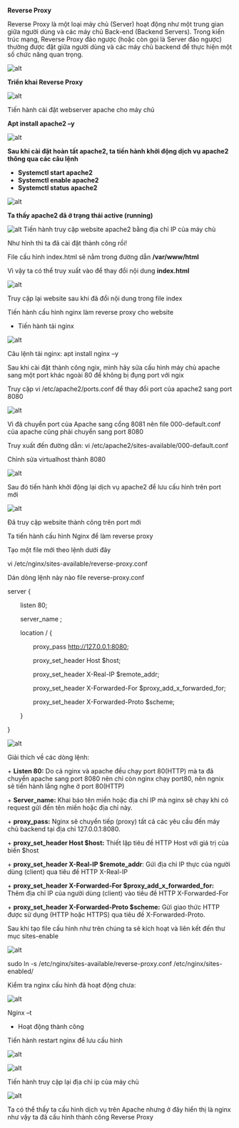 ﻿**Reverse Proxy**

Reverse Proxy là một loại máy chủ (Server) hoạt động như một trung gian giữa người dùng và các máy chủ Back-end (Backend Servers). Trong kiến trúc mạng, Reverse Proxy đảo ngược (hoặc còn gọi là Server đảo ngược) thường được đặt giữa người dùng và các máy chủ backend để thực hiện một số chức năng quan trọng.

![alt](https://github.com/Kun2003/Vietnix/blob/main/Tuần%202/Reverse%20Proxy/hình%20ảnh/Aspose.Words.f4104cb1-1ed8-49d5-86d0-7433c65b7b13.001.jpeg)




**Triển khai Reverse Proxy** 

![alt](https://github.com/Kun2003/Vietnix/blob/main/Tuần%202/Reverse%20Proxy/hình%20ảnh/Aspose.Words.f4104cb1-1ed8-49d5-86d0-7433c65b7b13.002.png)

Tiến hành cài đặt webserver apache cho máy chủ

**Apt install apache2 –y**

![alt](https://github.com/Kun2003/Vietnix/blob/main/Tuần%202/Reverse%20Proxy/hình%20ảnh/Aspose.Words.f4104cb1-1ed8-49d5-86d0-7433c65b7b13.003.png)

**Sau khi cài đặt hoàn tất apache2, ta tiến hành khởi động dịch vụ apache2 thông qua các câu lệnh**

- **Systemctl start apache2**
- **Systemctl enable apache2**
- **Systemctl status apache2**

![alt](https://github.com/Kun2003/Vietnix/blob/main/Tuần%202/Reverse%20Proxy/hình%20ảnh/Aspose.Words.f4104cb1-1ed8-49d5-86d0-7433c65b7b13.004.png)

**Ta thấy apache2 đã ở trạng thái active (running)**

![alt](https://github.com/Kun2003/Vietnix/blob/main/Tuần%202/Reverse%20Proxy/hình%20ảnh/Aspose.Words.f4104cb1-1ed8-49d5-86d0-7433c65b7b13.005.png)
Tiến hành truy cập website apache2 bằng địa chỉ IP của máy chủ

Như hình thì ta đã cài đặt thành công rồi!

File cấu hình index.html sẽ nằm trong đường dẫn **/var/www/html**

Vì vậy ta có thể truy xuất vào để thay đổi nội dung **index.html**

![alt](https://github.com/Kun2003/Vietnix/blob/main/Tuần%202/Reverse%20Proxy/hình%20ảnh/Aspose.Words.f4104cb1-1ed8-49d5-86d0-7433c65b7b13.006.png)

Truy cập lại website sau khi đã đổi nội dung trong file index

Tiến hành cấu hình nginx làm reverse proxy cho website

- Tiến hành tải nginx

![alt](https://github.com/Kun2003/Vietnix/blob/main/Tuần%202/Reverse%20Proxy/hình%20ảnh/Aspose.Words.f4104cb1-1ed8-49d5-86d0-7433c65b7b13.007.png)

Câu lệnh tải nginx: apt install nginx –y

Sau khi cài đặt thành công ngix, mình hãy sửa cấu hình máy chủ apache sang một port khác ngoài 80 để không bị đụng port với ngix

Truy cập vi /etc/apache2/ports.conf để thay đổi port của apache2 sang port 8080

![alt](https://github.com/Kun2003/Vietnix/blob/main/Tuần%202/Reverse%20Proxy/hình%20ảnh/Aspose.Words.f4104cb1-1ed8-49d5-86d0-7433c65b7b13.008.png)

Vì đã chuyển port của Apache sang cổng 8081 nên file 000-default.conf của apache cũng phải chuyển sang port 8080

Truy xuất đến đường dẫn: vi /etc/apache2/sites-available/000-default.conf

Chỉnh sửa virtualhost thành 8080

![alt](https://github.com/Kun2003/Vietnix/blob/main/Tuần%202/Reverse%20Proxy/hình%20ảnh/Aspose.Words.f4104cb1-1ed8-49d5-86d0-7433c65b7b13.009.png)

Sau đó tiến hành khởi động lại dịch vụ apache2 để lưu cấu hình trên port mới

![alt](https://github.com/Kun2003/Vietnix/blob/main/Tuần%202/Reverse%20Proxy/hình%20ảnh/Aspose.Words.f4104cb1-1ed8-49d5-86d0-7433c65b7b13.010.png)

Đã truy cập website thành công trên port mới


Ta tiến hành cấu hình Nginx để làm reverse proxy 

Tạo một file mới theo lệnh dưới đây

vi /etc/nginx/sites-available/reverse-proxy.conf

Dán dòng lệnh này nào file reverse-proxy.conf

server {

`    `listen 80;

`    `server\_name <domain hoac ip may chu cua ban>;

`    `location / {

`        `proxy\_pass http://127.0.0.1:8080;

`        `proxy\_set\_header Host $host;

`        `proxy\_set\_header X-Real-IP $remote\_addr;

`        `proxy\_set\_header X-Forwarded-For $proxy\_add\_x\_forwarded\_for;

`        `proxy\_set\_header X-Forwarded-Proto $scheme;

`    `}

}

![alt](https://github.com/Kun2003/Vietnix/blob/main/Tuần%202/Reverse%20Proxy/hình%20ảnh/Aspose.Words.f4104cb1-1ed8-49d5-86d0-7433c65b7b13.011.png)

Giải thích về các dòng lệnh:

\+ **Listen 80:** Do cả nginx và apache đều chạy port 80(HTTP) mà ta đã chuyển apache sang port 8080 nên chỉ còn nginx chạy port80, nên ngnix sẽ tiến hành lắng nghe ở port 80(HTTP)

\+ **Server\_name:** Khai báo tên miền hoặc địa chỉ IP mà nginx sẽ chạy khi có request gửi đến tên miền hoặc địa chỉ này.

\+ **proxy\_pass:** Nginx sẽ chuyển tiếp (proxy) tất cả các yêu cầu đến máy chủ backend tại địa chỉ 127.0.0.1:8080.

\+ **proxy\_set\_header Host $host:** Thiết lập tiêu đề HTTP Host với giá trị của biến $host 

\+ **proxy\_set\_header X-Real-IP $remote\_addr**: Gửi địa chỉ IP thực của người dùng (client) qua tiêu đề HTTP X-Real-IP

\+ **proxy\_set\_header X-Forwarded-For $proxy\_add\_x\_forwarded\_for:** Thêm địa chỉ IP của người dùng (client) vào tiêu đề HTTP X-Forwarded-For

\+ **proxy\_set\_header X-Forwarded-Proto $scheme:** Gửi giao thức HTTP được sử dụng (HTTP hoặc HTTPS) qua tiêu đề X-Forwarded-Proto.

Sau khi tạo file cấu hình như trên chúng ta sẽ kích hoạt và liên kết đến thư mục sites-enable

![alt](https://github.com/Kun2003/Vietnix/blob/main/Tuần%202/Reverse%20Proxy/hình%20ảnh/Aspose.Words.f4104cb1-1ed8-49d5-86d0-7433c65b7b13.012.png)

sudo ln -s /etc/nginx/sites-available/reverse-proxy.conf /etc/nginx/sites-enabled/

Kiểm tra nginx cấu hình đã hoạt động chưa:

![alt](https://github.com/Kun2003/Vietnix/blob/main/Tuần%202/Reverse%20Proxy/hình%20ảnh/Aspose.Words.f4104cb1-1ed8-49d5-86d0-7433c65b7b13.013.png)

Nginx –t

- Hoạt động thành công

Tiến hành restart nginx để lưu cấu hình

![alt](https://github.com/Kun2003/Vietnix/blob/main/Tuần%202/Reverse%20Proxy/hình%20ảnh/Aspose.Words.f4104cb1-1ed8-49d5-86d0-7433c65b7b13.014.png)

![alt](https://github.com/Kun2003/Vietnix/blob/main/Tuần%202/Reverse%20Proxy/hình%20ảnh/Aspose.Words.f4104cb1-1ed8-49d5-86d0-7433c65b7b13.015.png)

Tiến hành truy cập lại địa chỉ ip của máy chủ

![alt](https://github.com/Kun2003/Vietnix/blob/main/Tuần%202/Reverse%20Proxy/hình%20ảnh/Aspose.Words.f4104cb1-1ed8-49d5-86d0-7433c65b7b13.016.png)

Ta có thể thấy ta cấu hình dịch vụ trên Apache nhưng ở đây hiển thị là nginx như vậy ta đã cấu hình thành công Reverse Proxy


